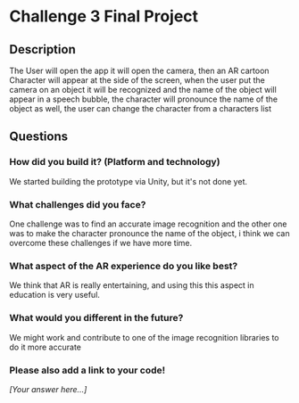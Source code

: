 # Challenge 3 Final Project

## Description

The User will open the app it will open the camera, then an AR cartoon Character will appear at the side of the screen,
when the user put the camera on an object it will be recognized and the name of the object will appear in a speech bubble, the character will 
pronounce the name of the object as well, the user can change the character from a characters list

## Questions

### How did you build it? (Platform and technology)

We started building the prototype via Unity, but it's not done yet.

### What challenges did you face?

One challenge was to find an accurate image recognition and the other one was to make the character pronounce the name of the object, 
i think we can overcome these challenges if we have more time.

### What aspect of the AR experience do you like best? 

We think that AR is really entertaining, and using this this aspect in education is very useful.

### What would you different in the future? 

We might work and contribute to one of the image recognition libraries to do it more accurate 

### Please also add a link to your code!

*[Your answer here...]*
